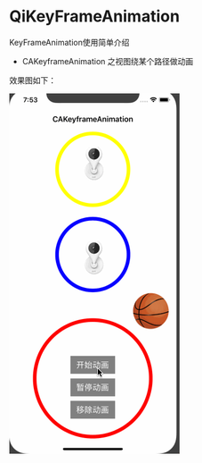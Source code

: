 # QiKeyFrameAnimation
KeyFrameAnimation使用简单介绍
* CAKeyframeAnimation 之视图绕某个路径做动画

效果图如下：

![](https://github.com/QiShare/QiKeyFrameAnimation/blob/master/cameraBasketballGif1.gif)
